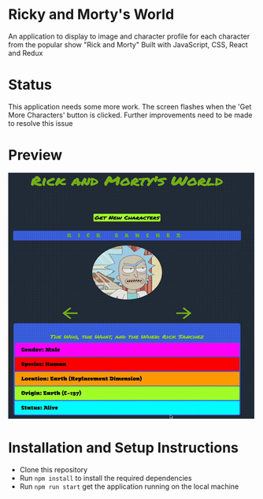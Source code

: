 # Ricky and Morty's World

An application to display to image and character profile for each character from the popular show "Rick and Morty"
Built with JavaScript, CSS, React and Redux

# Status

This application needs some more work.
The screen flashes when the 'Get More Characters' button is clicked.
Further improvements need to be made to resolve this issue

# Preview

![Rick&Morty](./src/Assets/Rick-N-Morty-World.gif)

# Installation and Setup Instructions

- Clone this repository
- Run `npm install` to install the required dependencies
- Run `npm run start` get the application running on the local machine

